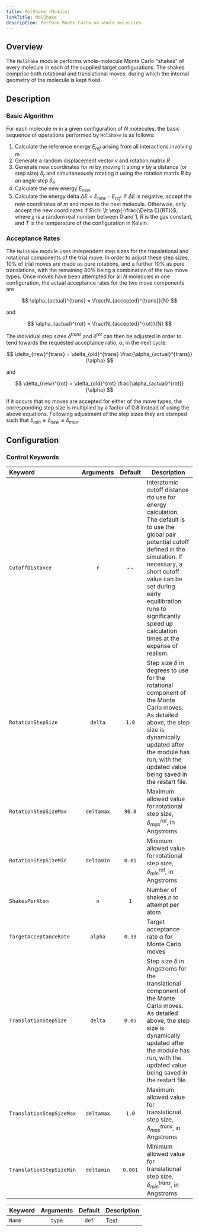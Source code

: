 ```yaml
---
title: MolShake (Module)
linkTitle: MolShake
description: Perform Monte Carlo on whole molecules
---
```


## Overview

The `MolShake` module performs whole-molecule Monte Carlo "shakes" of every molecule in each of the supplied target configurations. The shakes comprise both rotational and translational moves, during which the internal geometry of the molecule is kept fixed.

## Description

### Basic Algorithm

For each molecule $m$ in a given configuration of $N$ molecules, the basic sequence of operations performed by `MolShake` is as follows:

1. Calculate the reference energy $E_{ref}$ arising from all interactions involving $m$
2. Generate a random displacement vector $v$ and rotation matrix $R$
3. Generate new coordinates for $m$ by moving it along $v$ by a distance (or step size) $\delta_r$ and simultaneously rotating it using the rotation matrix $R$ by an angle step $\delta_\theta$
4. Calculate the new energy $E_{new}$
5. Calculate the energy delta $\Delta E = E_{new} - E_{ref}$. If $\Delta E$ is negative, accept the new coordinates of $m$ and move to the next molecule. Otherwise, only accept the new coordinates if $\chi \lt \exp{-\frac{\Delta E}{RT}}$, where $\chi$ is a random real number between 0 and 1, $R$ is the gas constant, and $T$ is the temperature of the configuration in Kelvin.

### Acceptance Rates

The `MolShake` module uses independent step sizes for the translational and rotational components of the trial move. In order to adjust these step sizes, 10% of trial moves are made as pure rotations, and a further 10% as pure translations, with the remaining 80% being a combination of the two move types. Once moves have been attempted for all $N$ molecules in one configuration, the actual acceptance rates for the two move components are

$$ \alpha_{actual}^{trans} = \frac{N_{accepted}^{trans}}{N} $$

and

$$ \alpha_{actual}^{rot} = \frac{N_{accepted}^{rot}}{N} $$

The individual step sizes $\delta^{trans}$ and $\delta^{rot}$ can then be adjusted in order to tend towards the requested acceptance ratio, $\alpha$, in the next cycle:

$$ \delta_{new}^{trans} = \delta_{old}^{trans} \frac{\alpha_{actual}^{trans}}{\alpha} $$

and

$$ \delta_{new}^{rot} = \delta_{old}^{rot} \frac{\alpha_{actual}^{rot}}{\alpha} $$

If it occurs that no moves are accepted for either of the move types, the corresponding step size is multiplied by a factor of 0.8 instead of using the above equations. Following adjustment of the step sizes they are clamped such that $\delta_{min} \le \delta_{new} \le \delta_{max}$.

## Configuration

### Control Keywords

|Keyword|Arguments|Default|Description|
|:------|:--:|:-----:|-----------|
|`CutoffDistance`|`r`|--|Interatomic cutoff distance $r$to use for energy calculation. The default is to use the global pair potential cutoff defined in the simulation. If necessary, a short cutoff value can be set during early equilibration runs to significantly speed up calculation times at the expense of realism.|
|`RotationStepSize`|`delta`|`1.0`|Step size $\delta$ in degrees to use for the rotational component of the Monte Carlo moves. As detailed above, the step size is dynamically updated after the module has run, with the updated value being saved in the restart file.|
|`RotationStepSizeMax`|`deltamax`|`90.0`|Maximum allowed value for rotational step size,  $\delta^{rot}_{max}$, in Angstroms|
|`RotationStepSizeMin`|`deltamin`|`0.01`|Minimum allowed value for rotational step size, $\delta^{rot}_{min}$, in Angstroms|
|`ShakesPerAtom`|`n`|`1`|Number of shakes $n$ to attempt per atom|
|`TargetAcceptanceRate`|`alpha`|`0.33`|Target acceptance rate $\alpha$ for Monte Carlo moves|
|`TranslationStepSize`|`delta`|`0.05`|Step size $\delta$ in Angstroms for the translational component of the Monte Carlo moves. As detailed above, the step size is dynamically updated after the module has run, with the updated value being saved in the restart file.|
|`TranslationStepSizeMax`|`deltamax`|`1.0`|Maximum allowed value for translational step size, $\delta^{trans}_{max}$, in Angstroms|
|`TranslationStepSizeMin`|`deltamin`|`0.001`|Minimum allowed value for translational step size, $\delta^{trans}_{min}$, in Angstroms|


|Keyword|Arguments|Default|Description|
|:------|:--:|:-----:|-----------|
|`Name`|`type`|`def`|Text|
